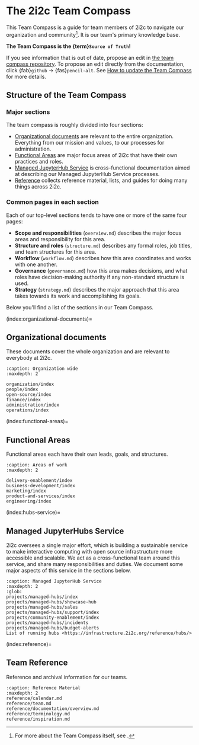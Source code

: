 # The 2i2c Team Compass

This Team Compass is a guide for team members of 2i2c to navigate our organization and community[^team-compass].
It is our team's primary knowledge base.

**The Team Compass is the {term}`Source of Truth`!**

If you see information that is out of date, propose an edit in [the team compass repository](https://github.com/2i2c-org/team-compass).
To propose an edit directly from the documentation, click {fab}`github` -> {fas}`pencil-alt`. See [How to update the Team Compass](#how-to-update-compass) for more details.

[^team-compass]: For more about the Team Compass itself, see [](operations/team-compass.md).

## Structure of the Team Compass

### Major sections

The team compass is roughly divided into four sections:

-   [Organizational documents](index:organizational-documents) are relevant to the entire organization.
    Everything from our mission and values, to our processes for administration.
-   [Functional Areas](index:functional-areas) are major focus areas of 2i2c that have their own practices and roles.
-   [Managed JupyterHub Service](index:hubs-service) is cross-functional documentation aimed at describing our Managed JupyterHub Service processes.
-   [Reference](index:reference) collects reference material, lists, and guides for doing many things across 2i2c.

### Common pages in each section

Each of our top-level sections tends to have one or more of the same four pages:

-   **Scope and responsibilities** (`overview.md`) describes the major focus areas and responsibility for this area.
-   **Structure and roles** (`structure.md`) describes any formal roles, job titles, and team structures for this area.
-   **Workflow** (`workflow.md`) describes how this area coordinates and works with one another.
-   **Governance** (`governance.md`) how this area makes decisions, and what roles have decision-making authority if any non-standard structure is used.
-   **Strategy** (`strategy.md`) describes the major approach that this area takes towards its work and accomplishing its goals.

Below you'll find a list of the sections in our Team Compass.

(index:organizational-documents)=

## Organizational documents

These documents cover the whole organization and are relevant to everybody at 2i2c.

```{toctree}
:caption: Organization wide
:maxdepth: 2

organization/index
people/index
open-source/index
finance/index
administration/index
operations/index
```

(index:functional-areas)=

## Functional Areas

Functional areas each have their own leads, goals, and structures.

```{toctree}
:caption: Areas of work
:maxdepth: 2

delivery-enablement/index
business-development/index
marketing/index
product-and-services/index
engineering/index
```

(index:hubs-service)=

## Managed JupyterHubs Service

2i2c oversees a single major effort, which is building a sustainable service to make interactive computing with open source infrastructure more accessible and scalable.
We act as a cross-functional team around this service, and share many responsibilities and duties.
We document some major aspects of this service in the sections below.

```{toctree}
:caption: Managed JupyterHub Service
:maxdepth: 2
:glob:
projects/managed-hubs/index
projects/managed-hubs/showcase-hub
projects/managed-hubs/sales
projects/managed-hubs/support/index
projects/community-enablement/index
projects/managed-hubs/incidents
projects/managed-hubs/budget-alerts
List of running hubs <https://infrastructure.2i2c.org/reference/hubs/>
```

(index:reference)=

## Team Reference

Reference and archival information for our teams.

```{toctree}
:caption: Reference Material
:maxdepth: 2
reference/calendar.md
reference/team.md
reference/documentation/overview.md
reference/terminology.md
reference/inspiration.md
```
